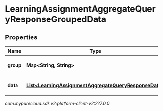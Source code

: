 # LearningAssignmentAggregateQueryResponseGroupedData


## Properties

| Name | Type | Description | Notes |
| ------------ | ------------- | ------------- | ------------- |
| **group** | **Map&lt;String, String&gt;** | The group values for this data |  [optional] |
| **data** | [**List&lt;LearningAssignmentAggregateQueryResponseData&gt;**](LearningAssignmentAggregateQueryResponseData) | The metrics in this group |  [optional] |




_com.mypurecloud.sdk.v2:platform-client-v2:227.0.0_
